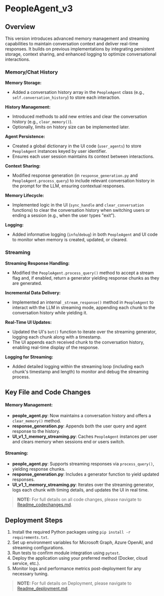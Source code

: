 # PeopleAgent_v3

## Overview
This version introduces advanced memory management and streaming capabilities to maintain conversation context and deliver real-time responses. It builds on previous implementations by integrating persistent storage, context sharing, and enhanced logging to optimize conversational interactions.

### Memory/Chat History

**Memory Storage:**
- Added a conversation history array in the `PeopleAgent` class (e.g., `self.conversation_history`) to store each interaction.

**History Management:**
- Introduced methods to add new entries and clear the conversation history (e.g., `clear_memory()`).
- Optionally, limits on history size can be implemented later.

**Agent Persistence:**
- Created a global dictionary in the UI code (`user_agents`) to store `PeopleAgent` instances keyed by user identifier.
- Ensures each user session maintains its context between interactions.

**Context Sharing:**
- Modified response generation (in `response_generation.py` and `PeopleAgent.process_query`) to include relevant conversation history in the prompt for the LLM, ensuring contextual responses.

**Memory Lifecycle:**
- Implemented logic in the UI (`sync_handle` and `clear_conversation` functions) to clear the conversation history when switching users or ending a session (e.g., when the user types "exit").

**Logging:**
- Added informative logging (`info`/`debug`) in both `PeopleAgent` and UI code to monitor when memory is created, updated, or cleared.

### Streaming

**Streaming Response Handling:**
- Modified the `PeopleAgent.process_query()` method to accept a stream flag and, if enabled, return a generator yielding response chunks as they are generated.

**Incremental Data Delivery:**
- Implemented an internal `_stream_response()` method in `PeopleAgent` to interact with the LLM in streaming mode, appending each chunk to the conversation history while yielding it.

**Real-Time UI Updates:**
- Updated the UI's `bot()` function to iterate over the streaming generator, logging each chunk along with a timestamp.
- The UI appends each received chunk to the conversation history, enabling real-time display of the response.

**Logging for Streaming:**
- Added detailed logging within the streaming loop (including each chunk's timestamp and length) to monitor and debug the streaming process.

## Key File and Code Changes

#### Memory Management:
- **people_agent.py**: Now maintains a conversation history and offers a `clear_memory()` method.
- **response_generation.py**: Appends both the user query and agent response to the history.
- **UI_v1_1_memory_streaming.py**: Caches `PeopleAgent` instances per user and clears memory when sessions end or users switch.

#### Streaming:
- **people_agent.py**: Supports streaming responses via `process_query()`, yielding response chunks.
- **response_generation.py**: Includes a generator function to yield updated responses.
- **UI_v1_1_memory_streaming.py**: Iterates over the streaming generator, logs each chunk with timing details, and updates the UI in real time.

> **NOTE:** For full details on all code changes, please navigate to [Readme_codechanges.md](./Readme_codechanges.md).

## Deployment Steps

1. Install the required Python packages using `pip install -r requirements.txt`.
2. Set up environment variables for Microsoft Graph, Azure OpenAI, and streaming configurations.
3. Run tests to confirm module integration using `pytest`.
4. Deploy the application using your preferred method (Docker, cloud service, etc.).
5. Monitor logs and performance metrics post-deployment for any necessary tuning.

> **NOTE:** For full details on Deployment, please navigate to [Readme_deployment.md](./Readme_deployment.md).